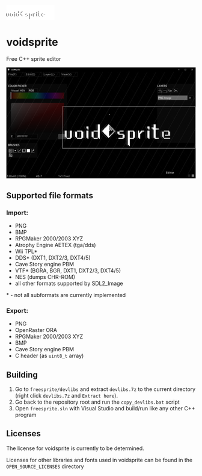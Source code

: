 ![voidsprite logo](freesprite/assets/mainlogo.png)

# voidsprite

Free C++ sprite editor

![Preview image](img_preview_1.png)

## Supported file formats
### Import:
- PNG
- BMP
- RPGMaker 2000/2003 XYZ
- Atrophy Engine AETEX (tga/dds)
- Wii TPL*
- DDS* (DXT1, DXT2/3, DXT4/5)
- Cave Story engine PBM
- VTF* (BGRA, BGR, DXT1, DXT2/3, DXT4/5)
- NES (dumps CHR-ROM)
- all other formats supported by SDL2_Image

\* - not all subformats are currently implemented   

### Export:
- PNG
- OpenRaster ORA
- RPGMaker 2000/2003 XYZ
- BMP
- Cave Story engine PBM
- C header (as `uint8_t` array)

## Building

1. Go to `freesprite/devlibs` and extract `devlibs.7z` to the current directory (right click `devlibs.7z` and `Extract here`).
2. Go back to the repository root and run the `copy_devlibs.bat` script
3. Open `freesprite.sln` with Visual Studio and build/run like any other C++ program

## Licenses

The license for voidsprite is currently to be determined.

Licenses for other libraries and fonts used in voidsprite can be found in the `OPEN_SOURCE_LICENSES` directory